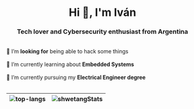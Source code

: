 
<h1 align="center">Hi 👋, I'm Iván</h1>
<h3 align="center">Tech lover and Cybersecurity enthusiast from Argentina</h3>

<br>🤝 I’m **looking for** being able to hack some things<br><br>🌱 I’m currently learning about **Embedded Systems**<br><br>🔭 I’m currently pursuing my **Electrical Engineer degree** <br><br>


 
| <img src="https://github-readme-stats.vercel.app/api/top-langs/?username=1arlz&layout=donut&theme=synthwave" alt="top-langs" /> | <img src="https://github-readme-stats.vercel.app/api?username=1arlz&theme=synthwave&show_icons=true" alt="shwetangStats" /> |
|------------------------------------------------------------------------------------------------------------------------------------|-----------------------------------------------------------------------------------------------------------------------------------------------------|

